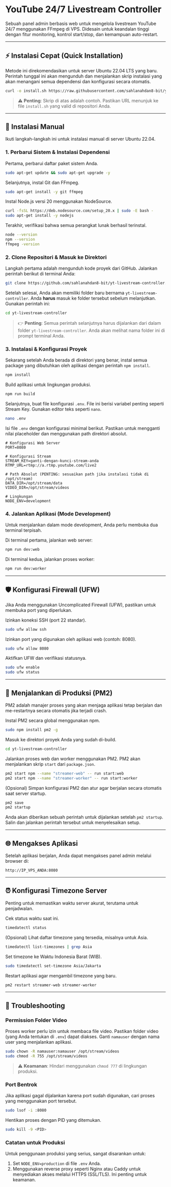 # YouTube 24/7 Livestream Controller

Sebuah panel admin berbasis web untuk mengelola livestream YouTube 24/7 menggunakan FFmpeg di VPS. Didesain untuk keandalan tinggi dengan fitur monitoring, kontrol start/stop, dan kemampuan auto-restart.

---

## ⚡ Instalasi Cepat (Quick Installation)

Metode ini direkomendasikan untuk server Ubuntu 22.04 LTS yang baru. Perintah tunggal ini akan mengunduh dan menjalankan skrip instalasi yang akan menangani semua dependensi dan konfigurasi secara otomatis.

```bash
curl -o install.sh https://raw.githubusercontent.com/sahlanahdan8-bit/yt-livestream-controller/main/install.sh && chmod +x install.sh && ./install.sh
```
> ⚠️ **Penting**: Skrip di atas adalah contoh. Pastikan URL menunjuk ke file `install.sh` yang valid di repositori Anda.

---

## 🔧 Instalasi Manual

Ikuti langkah-langkah ini untuk instalasi manual di server Ubuntu 22.04.

### 1. Perbarui Sistem & Instalasi Dependensi

Pertama, perbarui daftar paket sistem Anda.
```bash
sudo apt-get update && sudo apt-get upgrade -y
```

Selanjutnya, instal Git dan FFmpeg.
```bash
sudo apt-get install -y git ffmpeg
```

Instal Node.js versi 20 menggunakan NodeSource.
```bash
curl -fsSL https://deb.nodesource.com/setup_20.x | sudo -E bash -
sudo apt-get install -y nodejs
```

Terakhir, verifikasi bahwa semua perangkat lunak berhasil terinstal.
```bash
node --version
npm --version
ffmpeg -version
```

### 2. Clone Repositori & Masuk ke Direktori

Langkah pertama adalah mengunduh kode proyek dari GitHub. Jalankan perintah berikut di terminal Anda:
```bash
git clone https://github.com/sahlanahdan8-bit/yt-livestream-controller.git
```
Setelah selesai, Anda akan memiliki folder baru bernama `yt-livestream-controller`. Anda **harus** masuk ke folder tersebut sebelum melanjutkan. Gunakan perintah ini:
```bash
cd yt-livestream-controller
```
> 👉 **Penting**: Semua perintah selanjutnya harus dijalankan dari dalam folder `yt-livestream-controller`. Anda akan melihat nama folder ini di prompt terminal Anda.

### 3. Instalasi & Konfigurasi Proyek

Sekarang setelah Anda berada di direktori yang benar, instal semua package yang dibutuhkan oleh aplikasi dengan perintah `npm install`.
```bash
npm install
```

Build aplikasi untuk lingkungan produksi.
```bash
npm run build
```

Selanjutnya, buat file konfigurasi `.env`. File ini berisi variabel penting seperti Stream Key. Gunakan editor teks seperti `nano`.
```bash
nano .env
```

Isi file `.env` dengan konfigurasi minimal berikut. Pastikan untuk mengganti nilai placeholder dan menggunakan path direktori absolut.
```dotenv
# Konfigurasi Web Server
PORT=8080

# Konfigurasi Stream
STREAM_KEY=ganti-dengan-kunci-stream-anda
RTMP_URL=rtmp://a.rtmp.youtube.com/live2

# Path Absolut (PENTING: sesuaikan path jika instalasi tidak di /opt/stream)
DATA_DIR=/opt/stream/data
VIDEO_DIR=/opt/stream/videos

# Lingkungan
NODE_ENV=development
```

### 4. Jalankan Aplikasi (Mode Development)

Untuk menjalankan dalam mode development, Anda perlu membuka dua terminal terpisah.

Di terminal pertama, jalankan web server:
```bash
npm run dev:web
```

Di terminal kedua, jalankan proses worker:
```bash
npm run dev:worker
```

---

## 🛡️ Konfigurasi Firewall (UFW)

Jika Anda menggunakan Uncomplicated Firewall (UFW), pastikan untuk membuka port yang diperlukan.

Izinkan koneksi SSH (port 22 standar).
```bash
sudo ufw allow ssh
```

Izinkan port yang digunakan oleh aplikasi web (contoh: 8080).
```bash
sudo ufw allow 8080
```

Aktifkan UFW dan verifikasi statusnya.
```bash
sudo ufw enable
sudo ufw status
```

---

## 🧠 Menjalankan di Produksi (PM2)

PM2 adalah manajer proses yang akan menjaga aplikasi tetap berjalan dan me-restartnya secara otomatis jika terjadi crash.

Instal PM2 secara global menggunakan npm.
```bash
sudo npm install pm2 -g
```

Masuk ke direktori proyek Anda yang sudah di-build.
```bash
cd yt-livestream-controller
```

Jalankan proses web dan worker menggunakan PM2. PM2 akan menjalankan skrip `start` dari `package.json`.
```bash
pm2 start npm --name "streamer-web" -- run start:web
pm2 start npm --name "streamer-worker" -- run start:worker
```

(Opsional) Simpan konfigurasi PM2 dan atur agar berjalan secara otomatis saat server startup.
```bash
pm2 save
pm2 startup
```
Anda akan diberikan sebuah perintah untuk dijalankan setelah `pm2 startup`. Salin dan jalankan perintah tersebut untuk menyelesaikan setup.

---

## 🌐 Mengakses Aplikasi

Setelah aplikasi berjalan, Anda dapat mengakses panel admin melalui browser di:

`http://IP_VPS_ANDA:8080`

---

## ⏰ Konfigurasi Timezone Server

Penting untuk memastikan waktu server akurat, terutama untuk penjadwalan.

Cek status waktu saat ini.
```bash
timedatectl status
```

(Opsional) Lihat daftar timezone yang tersedia, misalnya untuk Asia.
```bash
timedatectl list-timezones | grep Asia
```

Set timezone ke Waktu Indonesia Barat (WIB).
```bash
sudo timedatectl set-timezone Asia/Jakarta
```

Restart aplikasi agar mengambil timezone yang baru.
```bash
pm2 restart streamer-web streamer-worker
```

---

## 🧯 Troubleshooting

### Permission Folder Video

Proses worker perlu izin untuk membaca file video. Pastikan folder video (yang Anda tentukan di `.env`) dapat diakses. Ganti `namauser` dengan nama user yang menjalankan aplikasi.
```bash
sudo chown -R namauser:namauser /opt/stream/videos
sudo chmod -R 755 /opt/stream/videos
```
> ⚠️ **Keamanan**: Hindari menggunakan `chmod 777` di lingkungan produksi.

### Port Bentrok

Jika aplikasi gagal dijalankan karena port sudah digunakan, cari proses yang menggunakan port tersebut.
```bash
sudo lsof -i :8080
```
Hentikan proses dengan PID yang ditemukan.
```bash
sudo kill -9 <PID>
```

### Catatan untuk Produksi

Untuk penggunaan produksi yang serius, sangat disarankan untuk:
1.  Set `NODE_ENV=production` di file `.env` Anda.
2.  Menggunakan reverse proxy seperti Nginx atau Caddy untuk menyediakan akses melalui HTTPS (SSL/TLS). Ini penting untuk keamanan.
